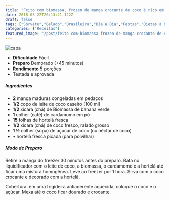 ```yaml
---
title: "Feito com biomassa, frozen de manga crocante de coco é rico em fibras"
date: 2018-03-22T20:13:21.122Z
draft: false
tags: ["Sorvete","Gelado","Brasileira","Dia a Dia","Festas","Dietas à base de frutas","Receitas com frutas","Sorvetes"]
categories: ["Receitas"]
featured_image: "/post/feito-com-biomassa-frozen-de-manga-crocante-de-coco-e-rico-em-fibras.16a67a40.jpg"
---
```


![capa](/post/feito-com-biomassa-frozen-de-manga-crocante-de-coco-e-rico-em-fibras.16a67a40.jpg)

*   **Dificuldade** Fácil
*   **Preparo** Demorado (+45 minutos)
*   **Rendimento** 5 porções
*   Testada e aprovada
    

##### Ingredientes

*   **2** manga maduras congeladas em pedaços
*   **1/2** copo de leite de coco caseiro (100 ml)
*   **1/2** xícara (chá) de Biomassa de banana verde
*   **1** colher (café) de cardamomo em pó
*   **15** folhas de hortelã fresca
*   **1/2** xícara (chá) de coco fresco, ralado grosso
*   **1 ½** colher (sopa) de açúcar de coco (ou néctar de coco)
*   • hortelã fresca picada (para polvilhar)

##### Modo de Preparo

Retire a manga do freezer 30 minutos antes do preparo. Bata no liquidificador com o leite de coco, a biomassa, o cardamomo e a hortelã até ficar uma mistura homogênea. Leve ao freezer por 1 hora. Sirva com o coco crocante e decorado com a hortelã.

Cobertura: em uma frigideira antiaderente aquecida, coloque o coco e o açúcar. Mexa até o coco ficar dourado e crocante.
